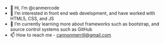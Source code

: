 - 👋 Hi, I’m @canmercode
- 👀 I’m interested in front end web development, and have worked with HTML5, CSS, and JS
- 🌱 I’m currently learning more about frameworks such as bootstrap, and source control systems such as GitHub
- 📫 How to reach me - cannonmerrill@gmail.com
<!---
canmercode/canmercode is a ✨ special ✨ repository because its `README.md` (this file) appears on your GitHub profile.
You can click the Preview link to take a look at your changes.
--->
